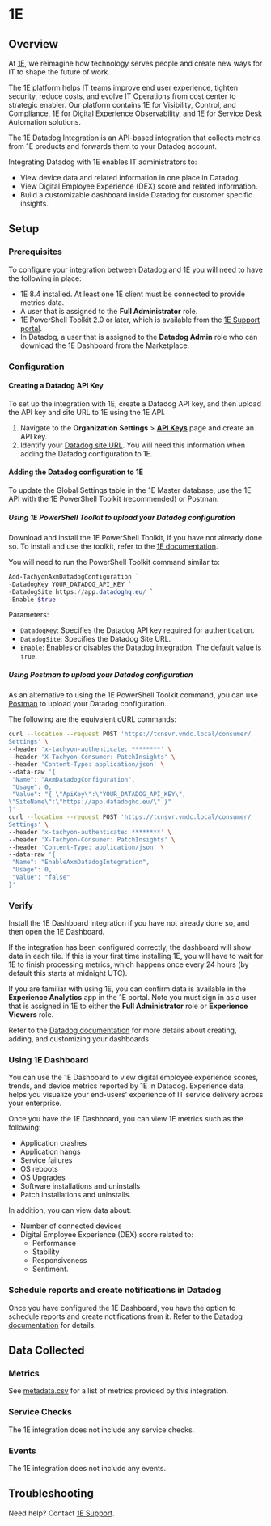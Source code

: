 # 1E

## Overview

At [1E][1], we reimagine how technology serves people and create new ways for IT to shape the future of work.

The 1E platform helps IT teams improve end user experience, tighten security, reduce costs, and evolve IT Operations from cost center to strategic enabler.
Our platform contains 1E for Visibility, Control, and Compliance, 1E for Digital Experience Observability, and 1E for Service Desk Automation solutions.

The 1E Datadog Integration is an API-based integration that collects metrics from 1E products and forwards them to your Datadog account.

Integrating Datadog with 1E enables IT administrators to:

- View device data and related information in one place in Datadog.
- View Digital Employee Experience (DEX) score and related information.
- Build a customizable dashboard inside Datadog for customer specific insights.

## Setup

### Prerequisites

To configure your integration between Datadog and 1E you will need to have the following in place:

- 1E 8.4 installed. At least one 1E client must be connected to provide metrics data.
- A user that is assigned to the **Full Administrator** role.
- 1E PowerShell Toolkit 2.0 or later, which is available from the [1E Support portal][2].
- In Datadog, a user that is assigned to the **Datadog Admin** role who can download the 1E Dashboard from the Marketplace.

### Configuration

#### Creating a Datadog API Key

To set up the integration with 1E, create a Datadog API key, and then upload the API key and site URL to 1E using the 1E API.

1. Navigate to the **Organization Settings** > [**API Keys**][3] page and create an API key.
2. Identify your [Datadog site URL][4]. You will need this information when adding the Datadog configuration to 1E.

#### Adding the Datadog configuration to 1E

To update the Global Settings table in the 1E Master database, use the 1E API with the 1E PowerShell Toolkit (recommended) or Postman.

##### Using 1E PowerShell Toolkit to upload your Datadog configuration

Download and install the 1E PowerShell Toolkit, if you have not already done so. To install and use the toolkit, refer to the [1E documentation][8].

You will need to run the PowerShell Toolkit command similar to:

```powershell
Add-TachyonAxmDatadogConfiguration `
-DatadogKey YOUR_DATADOG_API_KEY `
-DatadogSite https://app.datadoghq.eu/ `
-Enable $true
```

Parameters:

- `DatadogKey`: Specifies the Datadog API key required for authentication.
- `DatadogSite`: Specifies the Datadog Site URL.
- `Enable`: Enables or disables the Datadog integration. The default value is `true`.

##### Using Postman to upload your Datadog configuration

As an alternative to using the 1E PowerShell Toolkit command, you can use [Postman][7] to upload your Datadog configuration.

The following are the equivalent cURL commands:

```bash
curl --location --request POST 'https://tcnsvr.vmdc.local/consumer/
Settings' \
--header 'x-tachyon-authenticate: ********' \
--header 'X-Tachyon-Consumer: PatchInsights' \
--header 'Content-Type: application/json' \
--data-raw '{
 "Name": "AxmDatadogConfiguration",
 "Usage": 0,
 "Value": "{ \"ApiKey\":\"YOUR_DATADOG_API_KEY\",
\"SiteName\":\"https://app.datadoghq.eu/\" }"
}'
curl --location --request POST 'https://tcnsvr.vmdc.local/consumer/
Settings' \
--header 'x-tachyon-authenticate: ********' \
--header 'X-Tachyon-Consumer: PatchInsights' \
--header 'Content-Type: application/json' \
--data-raw '{
 "Name": "EnableAxmDatadogIntegration",
 "Usage": 0,
 "Value": "false"
}'
```

### Verify

Install the 1E Dashboard integration if you have not already done so, and then open the 1E Dashboard.

If the integration has been configured correctly, the dashboard will show data in each tile. If this is your first time installing 1E, you will have to wait for 1E to finish processing metrics, which happens once every 24 hours (by default this starts at midnight UTC).

If you are familiar with using 1E, you can confirm data is available in the **Experience Analytics** app in the 1E portal. Note you must sign in as a user that is assigned in 1E to either the **Full Administrator** role or **Experience Viewers** role.

Refer to the [Datadog documentation][5] for more details about creating, adding, and customizing your dashboards.

### Using 1E Dashboard

You can use the 1E Dashboard to view digital employee experience scores, trends, and device metrics reported by 1E in Datadog. Experience data helps you visualize your end-users' experience of IT service delivery across your enterprise.

Once you have the 1E Dashboard, you can view 1E metrics such as the following:

- Application crashes
- Application hangs
- Service failures
- OS reboots
- OS Upgrades
- Software installations and uninstalls
- Patch installations and uninstalls.

In addition, you can view data about:

- Number of connected devices
- Digital Employee Experience (DEX) score related to:
  - Performance
  - Stability
  - Responsiveness
  - Sentiment.

### Schedule reports and create notifications in Datadog

Once you have configured the 1E Dashboard, you have the option to schedule reports and create
notifications from it. Refer to the [Datadog documentation][5] for details.

## Data Collected

### Metrics

See [metadata.csv][9] for a list of metrics provided by this integration.

### Service Checks

The 1E integration does not include any service checks.

### Events

The 1E integration does not include any events.

## Troubleshooting

Need help? Contact [1E Support][1].

[1]: https://www.1e.com/
[2]: https://1eportal.force.com/s/
[3]: https://app.datadoghq.com/organization-settings/api-keys
[4]: https://docs.datadoghq.com/getting_started/site/
[5]: https://docs.datadoghq.com/
[6]: https://docs.datadoghq.com/help/
[7]: https://www.postman.com/
[8]: https://help.1e.com/display/TCNSDK/Tachyon+PowerShell+Toolkit
[9]: https://github.com/DataDog/integrations-extras/blob/master/1e/metadata.csv
